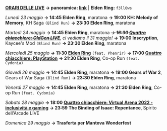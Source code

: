 <b><u>ORARI DELLE LIVE</u></b>
<b>→ panoramica: <a href="https://trello.com/b/iKwdSGf3/sabaku">link</a></b> | <b>Elden Ring:</b> <code>f3ll0ws</code>

<i>Lunedì 23 maggio</i>
<b>→ 14:45 Elden Ring</b>, maratona
<b>→ 19:00 KH: Melody of Memory</b>, KH Saga <code>(Blind Run)</code>
<b>→ 23:30 Elden Ring</b>, maratona

<i>Martedì 24 maggio</i>
<b>→ 14:45 Elden Ring</b>, maratona
<i><s><b>→ 16:30 <a href="https://www.twitch.tv/oldgenproject">Quattro chiacchiere: OldGen LIVE</a></b></s>, ci vediamo il 31 maggio!</i>
<b>→ 19:00 Inscryption</b>, Kaycee's Mod <code>(Blind Run)</code>
<b>→ 23:30 Elden Ring</b>, maratona

<i>Mercoledì 25 maggio</i>
<b>→ 11:30 <a href="https://www.twitch.tv/phenrir_mailoki">Elden Ring</a></b> <code>(feat. Phenrir)</code>
<b>→ 17:00 <a href="https://www.twitch.tv/playstation_it">Quattro chiacchiere: PlayStation</a></b>
<b>→ 21:30 Elden Ring</b>, Co-op Run <code>(feat. Cydonia)</code>

<i>Giovedì 26 maggio</i>
<b>→ 14:45 Elden Ring</b>, maratona
<b>→ 19:00 Gears of War 2</b>, Gears of War Saga <code>(Blind Run)</code>
<b>→ 23:30 Elden Ring</b>, maratona

<i>Venerdì 27 maggio</i>
<b>→ 14:45 Elden Ring</b>, maratona
<b>→ 21:30 Elden Ring</b>, Co-op Run <code>(feat. Cydonia)</code>

<i>Sabato 28 maggio</i>
<b>→ 18:00 <a href="https://www.twitch.tv/virtualarena_it">Quattro chiacchiere: Virtual Arena 2022 - inclusività e gaming</a></b>
<b>→ 23:59 The Binding of Isaac: Repentance</b>, Spirito dell'Arcade LIVE

<i>Domenica 29 maggio</i>
<b>→ Trasferta per Mantova Wonderfest</b>
